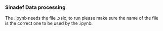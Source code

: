 ### Sinadef Data processing

The .ipynb needs the file .xslx, to run please make sure the name of the file is the correct one to be used by the .ipynb.

